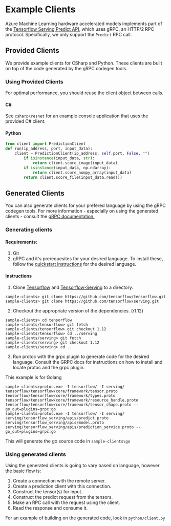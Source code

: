 # Example Clients

Azure Machine Learning hardware accelerated models implements part of the [Tensorflow Serving Predict API](https://github.com/tensorflow/serving/blob/r1.12/tensorflow_serving/apis/prediction_service.proto), which uses gRPC, an HTTP/2 RPC protocol. Specifically, we only support the `Predict` RPC call.  

## Provided Clients
We provide example clients for CSharp and Python. These clients are built on top of the code generated by the gRPC codegen tools.

### Using Provided Clients
For optimal performance, you should reuse the client object between calls.
#### C#
See `csharp\resnet` for an example console application that uses the provided C# client.
#### Python
``` python
from client import PredictionClient
def run(ip_address, port, input_data):
    client = PredictionClient(ip_address, self.port, False, "")
        if isinstance(input_data, str):
            return client.score_image(input_data)
        if isinstance(input_data, np.ndarray):
            return client.score_numpy_array(input_data)
        return client.score_file(input_data.read())
```

## Generated Clients
You can also generate clients for your prefered language by using the gRPC codegen tools. For more information - especially on using the generated clients - consult the [gRPC documentation.](https://grpc.io/docs/
)

### Generating clients
#### Requirements:
1. Git
2. gRPC and it's prerequesites for your desired language. To install these, follow the [quickstart instructions](https://grpc.io/docs/) for the desired language.
#### Instructions
1. Clone [Tensorflow](https://github.com/tensorflow/tensorflow/tree/r1.13) and [Tensorflow-Serving](https://github.com/tensorflow/serving/tree/r1.12) to a directory. 
```
sample-clients> git clone https://github.com/tensorflow/tensorflow.git
sample-clients> git clone https://github.com/tensorflow/serving.git
```
2. Checkout the appropriate version of the dependencies. (r1.12)

```
sample-clients> cd tensorflow 
sample-clients/tensorflow> git fetch 
sample-clients/tensorflow> git checkout 1.12
sample-clients/tensorflow> cd ../serving
sample-clients/serving> git fetch 
sample-clients/serving> git checkout 1.12 
sample-clients/serving> cd ..
```
3. Run protoc with the grpc plugin to generate code for the desired language. Consult the GRPC docs for instructions on how to install and locate protoc and the grpc plugin.

This example is for Golang
```
sample-clients>protoc.exe -I tensorflow/ -I serving/ tensorflow/tensorflow/core/framework/tensor.proto tensorflow/tensorflow/core/framework/types.proto tensorflow/tensorflow/core/framework/resource_handle.proto tensorflow/tensorflow/core/framework/tensor_shape.proto --go_out=plugins=grpc:go
sample-clients>protoc.exe -I tensorflow/ -I serving/ serving/tensorflow_serving/apis/predict.proto serving/tensorflow_serving/apis/model.proto serving/tensorflow_serving/apis/prediction_service.proto --go_out=plugins=grpc:go
```

This will generate the go source code in `sample-clients\go`
### Using generated clients
Using the generated clients is going to vary based on language, however the basic flow is:
1. Create a connection with the remote server.
2. Create a prediction client with this connection.
3. Construct the tensor(s) for input.
4. Construct the predict request from the tensors. 
5. Make an RPC call with the request using the client.
6. Read the response and consume it.

For an example of building on the generated code, look in `python/client.py`